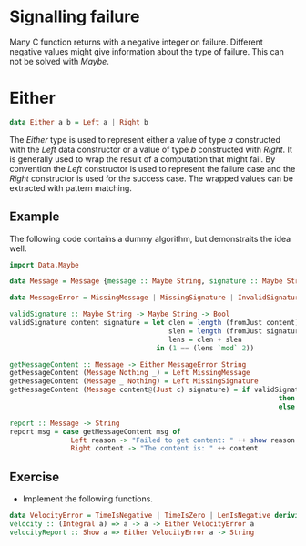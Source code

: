# Signalling failure

Many C function returns with a negative integer on failure.  Different negative
values might give information about the type of failure.  This can not be solved
with *Maybe*.

# Either

``` haskell
data Either a b = Left a | Right b
```

The *Either* type is used to represent either a value of type *a* constructed
with the *Left* data constructor or a value of type *b* constructed with
*Right*.  It is generally used to wrap the result of a computation that might
fail.  By convention the *Left* constructor is used to represent the failure case and
the *Right* constructor is used for the success case.  The wrapped values can be
extracted with pattern matching.

## Example

The following code contains a dummy algorithm, but demonstraits the idea well.

``` haskell
import Data.Maybe

data Message = Message {message :: Maybe String, signature :: Maybe String}

data MessageError = MissingMessage | MissingSignature | InvalidSignature deriving Show

validSignature :: Maybe String -> Maybe String -> Bool
validSignature content signature = let clen = length (fromJust content)
                                       slen = length (fromJust signature)
                                       lens = clen + slen
                                    in (1 == (lens `mod` 2))

getMessageContent :: Message -> Either MessageError String
getMessageContent (Message Nothing _) = Left MissingMessage
getMessageContent (Message _ Nothing) = Left MissingSignature
getMessageContent (Message content@(Just c) signature) = if validSignature content signature
                                                                  then Right c
                                                                  else Left InvalidSignature

report :: Message -> String
report msg = case getMessageContent msg of
               Left reason -> "Failed to get content: " ++ show reason
               Right content -> "The content is: " ++ content
```

## Exercise
 * Implement the following functions.

``` haskell
data VelocityError = TimeIsNegative | TimeIsZero | LenIsNegative deriving Show
velocity :: (Integral a) => a -> a -> Either VelocityError a
velocityReport :: Show a => Either VelocityError a -> String
```
